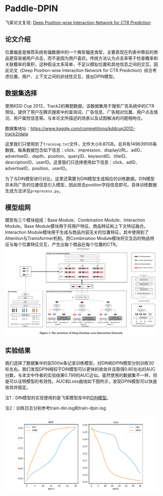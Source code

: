 # Paddle-DPIN
飞桨论文复现: [Deep Position-wise Interaction Network for CTR Prediction](https://arxiv.org/pdf/2106.05482v2.pdf)

## 论文介绍

位置偏差是推荐系统有偏数据中的一个典型偏差类型，主要表现在列表中靠前的商品更容易被用户点击，而不是因为用户喜欢。传统方法认为点击率等于检查概率和关联概率的乘积，这种假设太多简单，不足以模拟位置和其他信息之间的交互。因此论文《Deep Position-wise Interaction Network for CTR Prediction》综合考虑位置、用户、上下文之间的非线性交互，提出DPIN模型。


## 数据集选择

使用KDD Cup 2012，Track2的赛题数据，该数据集用于搜索广告系统中的CTR预估，提供了用户在腾讯搜索中的查询词、广告信息、广告相对位置、用户点击情况、用户属性信息等。与本论文所描述的场景以及试图解决的问题相吻合。

数据集地址：https://www.kaggle.com/competitions/kddcup2012-track2/data

这里我们只使用到了`training.txt`文件，文件大小9.87GB。总共有149639106条数据，每条数据包含如下信息：click、impression、displayURL、adID、advertiseID、depth、position、queryID、keywordID、titleID、descriptionID、userID。这里我们只选择使用如下信息：click、adID、advertiseID、position、userID。

为了与DIN模型进行对比，这里还需要为DIN模型生成相应的训练数据。DIN模型并未将广告的位置信息引入模型，因此除去position字段信息即可。具体训练数据生成方法详见`preprocess.py`。


## 模型组网

模型有三个模块组成：Base Module、Combination Module、Interaction Module。Base Module模块用于将用户特征、商品特征和上下文特征融合。Interaction Module模块用于生成与商品内容无关的位置特征，其中使用到了Attention与Tramsformer机制。而Combination Module模块将交互后的物品特征与每个位置特征交互，产生出每个商品在每个位置的CTR。
![model](img/model.png)


## 实验结果

我们选择了数据集中的前500w条记录训练模型，对DIN和DPIN模型分别训练30轮左右。我们发现DPIN相较于DIN模型可以更快的收敛并且取得0.80左右的AUC分数，与本文中作者的实验结果0.799的AUC近似。虽然使用的数据集不一样，但是可以证明模型的有效性。AUC和Loss曲线如下图所示，发现DPIN模型可以快速收敛并稳定。

注1：DIN模型的实现使用的是飞桨模型库中的[DIN模型](https://github.com/PaddlePaddle/PaddleRec/blob/master/models/rank/din/README.md)。

注2：训练日志分别参考train-din.log和train-dpin.log

![result](img/result.png)

